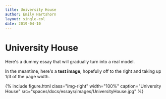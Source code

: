 ```yaml
---
title: University House
author: Emily Hartshorn
layout: single-col
date: 2019-04-10
---
```



# University House

Here's a dummy essay that will gradually turn into a real model.

In the meantime, here's a **test image**, hopefully off to the right and taking up 1/3 of the page width.

{% include figure.html 
class="img-right" 
width="100%" 
caption="University House" 
src="spaces/docs/essays/images/UniversityHouse.jpg" %}
